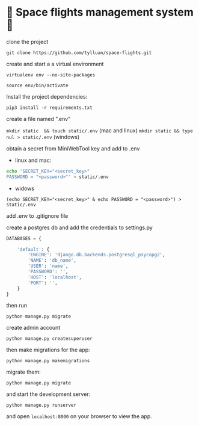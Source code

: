 # 🚀 Space flights management system 🚀

clone the project

`git clone https://github.com/tylluan/space-flights.git`

create and start a a virtual environment

`virtualenv env --no-site-packages`

`source env/bin/activate`

Install the project dependencies:

`pip3 install -r requirements.txt`

create a file named ".env"

`mkdir static  && touch static/.env` (mac and linux)
`mkdir static && type nul > static/.env` (windows)

obtain a secret from MiniWebTool key and add to .env

- linux and mac:
```bash 
echo 'SECRET_KEY="<secret_key>"
PASSWORD = "<password>"' > static/.env
``` 
- widows

```(echo SECRET_KEY="<secret_key>" & echo PASSWORD = "<password>") > static/.env```

add .env to .gitignore file

create a postgres db and add the credentials to settings.py

```python
DATABASES = {

    'default': {
        'ENGINE': 'django.db.backends.postgresql_psycopg2',
        'NAME': 'db_name',
        'USER': 'name',
        'PASSWORD': '',
        'HOST': 'localhost',
        'PORT': '',
    }
}
```

then run

`python manage.py migrate`

create admin account

`python manage.py createsuperuser`

then make migrations for the app:

`python manage.py makemigrations`

migrate them:

`python manage.py migrate`

and start the development server:

`python manage.py runserver`

and open `localhost:8000` on your browser to view the app.
